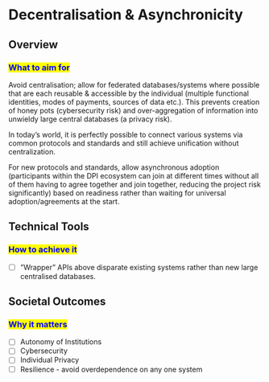 # Decentralisation & Asynchronicity

## Overview

### <mark style="color:blue;">What to aim for</mark>

Avoid centralisation; allow for federated databases/systems where possible that are each reusable & accessible by the individual (multiple functional identities, modes of payments, sources of data etc.). This prevents creation of honey pots (cybersecurity risk) and over-aggregation of information into unwieldy large central databases (a privacy risk).

In today’s world, it is perfectly possible to connect various systems via common protocols and standards and still achieve unification without centralization.&#x20;

For new protocols and standards, allow asynchronous adoption (participants within the DPI ecosystem can join at different times without all of them having to agree together and join together, reducing the project risk significantly)  based on readiness rather than waiting for universal adoption/agreements at the start.

## **Technical Tools**&#x20;

### <mark style="color:blue;">How to achieve it</mark>

* [ ] ”Wrapper” APIs above disparate existing systems rather than new large centralised databases.

## **Societal Outcomes**

### <mark style="color:blue;">Why it matters</mark>

* [ ] Autonomy of Institutions
* [ ] Cybersecurity
* [ ] Individual Privacy
* [ ] Resilience - avoid overdependence on any one system
